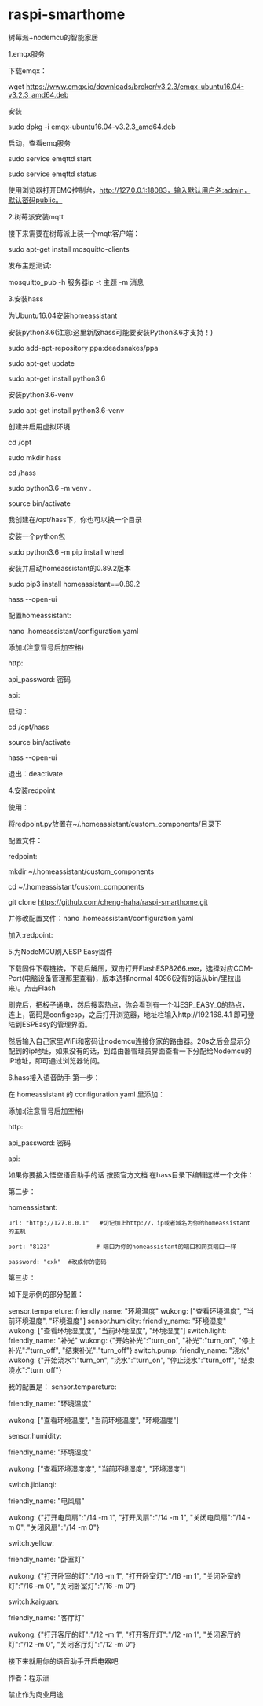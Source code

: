 # raspi-smarthome

 树莓派+nodemcu的智能家居
 
 
1.emqx服务

下载emqx：


wget https://www.emqx.io/downloads/broker/v3.2.3/emqx-ubuntu16.04-v3.2.3_amd64.deb

安装

sudo dpkg -i emqx-ubuntu16.04-v3.2.3_amd64.deb

启动，查看emq服务

sudo service emqttd start

sudo service emqttd status

使用浏览器打开EMQ控制台，http://127.0.0.1:18083，输入默认用户名:admin，默认密码public。

2.树莓派安装mqtt

接下来需要在树莓派上装一个mqtt客户端：

sudo apt-get install mosquitto-clients

发布主题测试:

mosquitto_pub -h 服务器ip -t 主题 -m 消息

3.安装hass

为Ubuntu16.04安装homeassistant


安装python3.6(注意:这里新版hass可能要安装Python3.6才支持！)

sudo add-apt-repository ppa:deadsnakes/ppa

sudo apt-get update

sudo apt-get install python3.6

安装python3.6-venv

sudo apt-get install python3.6-venv

创建并启用虚拟环境

cd /opt

sudo mkdir hass

cd /hass

sudo python3.6 -m venv .

source bin/activate

我创建在/opt/hass下，你也可以换一个目录

安装一个python包

sudo python3.6 -m pip install wheel

安装并启动homeassistant的0.89.2版本

sudo pip3 install homeassistant==0.89.2

hass --open-ui

配置homeassistant:

nano .homeassistant/configuration.yaml

添加:(注意冒号后加空格)

http:

  api_password: 密码
  
api:

启动：

cd /opt/hass

source bin/activate

hass --open-ui

退出：deactivate

4.安装redpoint

使用：


将redpoint.py放置在~/.homeassistant/custom_components/目录下

配置文件：

redpoint:

mkdir ~/.homeassistant/custom_components

cd ~/.homeassistant/custom_components

git clone https://github.com/cheng-haha/raspi-smarthome.git


并修改配置文件：nano .homeassistant/configuration.yaml

加入:redpoint:

5.为NodeMCU刷入ESP Easy固件

下载固件下载链接，下载后解压，双击打开FlashESP8266.exe，选择对应COM-Port(电脑设备管理那里查看)，版本选择normal 4096(没有的话从bin/里拉出来)。点击Flash

刷完后，把板子通电，然后搜索热点，你会看到有一个叫ESP_EASY_0的热点，连上，密码是configesp，之后打开浏览器，地址栏输入http://192.168.4.1 即可登陆到ESPEasy的管理界面。

然后输入自己家里WiFi和密码让nodemcu连接你家的路由器。20s之后会显示分配到的ip地址，如果没有的话，到路由器管理员界面查看一下分配给Nodemcu的IP地址，即可通过浏览器访问。

6.hass接入语音助手
 第一步：

在 homeassistant 的 configuration.yaml 里添加：

添加:(注意冒号后加空格)

http:

  api_password: 密码
  
api:


如果你要接入悟空语音助手的话 按照官方文档 在hass目录下编辑这样一个文件：

第二步：

homeassistant:

    url: "http://127.0.0.1"   #切记加上http://，ip或者域名为你的homeassistant的主机
    
    port: "8123"             # 端口为你的homeassistant的端口和网页端口一样
    
    password: "cxk"  #改成你的密码

第三步：

如下是示例的部分配置：

sensor.tempareture:
  friendly_name: "环境温度"
  wukong: ["查看环境温度", "当前环境温度", "环境温度"]
sensor.humidity:
  friendly_name: "环境湿度"
  wukong: ["查看环境湿度度", "当前环境湿度", "环境湿度"]
switch.light:
  friendly_name: "补光"
  wukong: {"开始补光":"turn_on", "补光":"turn_on", "停止补光":"turn_off", "结束补光":"turn_off"}
switch.pump:
  friendly_name: "浇水"
  wukong: {"开始浇水":"turn_on", "浇水":"turn_on", "停止浇水":"turn_off", "结束浇水":"turn_off"}  

我的配置是：
sensor.tempareture:

  friendly_name: "环境温度"
  
  wukong: ["查看环境温度", "当前环境温度", "环境温度"]
  
sensor.humidity:

  friendly_name: "环境湿度"
  
  wukong: ["查看环境湿度度", "当前环境湿度", "环境湿度"]
  
switch.jidianqi:

  friendly_name: "电风扇"
  
  wukong: {"打开电风扇":"/14 -m 1", "打开风扇":"/14 -m 1", "关闭电风扇":"/14 -m 0", "关闭风扇":"/14 -m 0"}

switch.yellow:

  friendly_name: "卧室灯"
  
  wukong: {"打开卧室的灯":"/16 -m 1", "打开卧室灯":"/16 -m 1", "关闭卧室的灯":"/16 -m 0", "关闭卧室灯":"/16 -m 0"}
  
switch.kaiguan:

  friendly_name: "客厅灯"
  
  wukong: {"打开客厅的灯":"/12 -m 1", "打开客厅灯":"/12 -m 1", "关闭客厅的灯":"/12 -m 0", "关闭客厅灯":"/12 -m 0"}


接下来就用你的语音助手开启电器吧



作者：程东洲  

禁止作为商业用途
